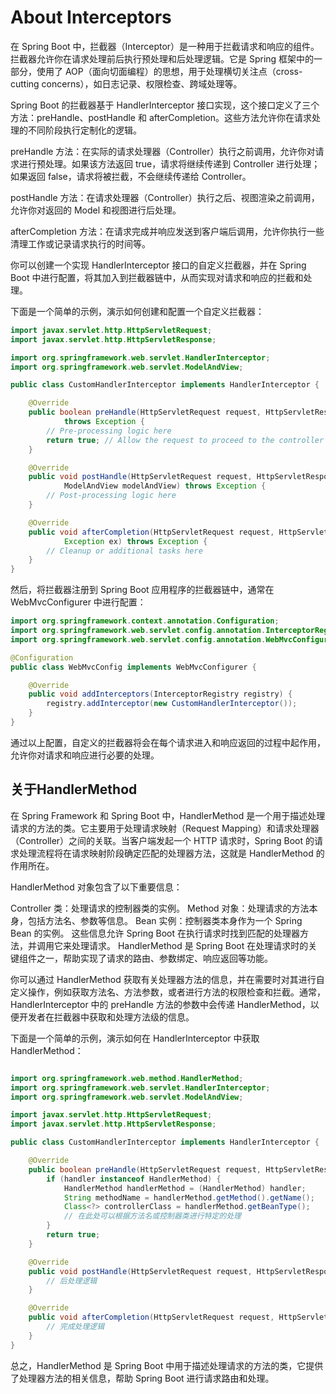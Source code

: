 # About Interceptors 

在 Spring Boot 中，拦截器（Interceptor）是一种用于拦截请求和响应的组件。拦截器允许你在请求处理前后执行预处理和后处理逻辑。它是 Spring 框架中的一部分，使用了 AOP（面向切面编程）的思想，用于处理横切关注点（cross-cutting concerns），如日志记录、权限检查、跨域处理等。

Spring Boot 的拦截器基于 HandlerInterceptor 接口实现，这个接口定义了三个方法：preHandle、postHandle 和 afterCompletion。这些方法允许你在请求处理的不同阶段执行定制化的逻辑。

preHandle 方法：在实际的请求处理器（Controller）执行之前调用，允许你对请求进行预处理。如果该方法返回 true，请求将继续传递到 Controller 进行处理；如果返回 false，请求将被拦截，不会继续传递给 Controller。

postHandle 方法：在请求处理器（Controller）执行之后、视图渲染之前调用，允许你对返回的 Model 和视图进行后处理。

afterCompletion 方法：在请求完成并响应发送到客户端后调用，允许你执行一些清理工作或记录请求执行的时间等。

你可以创建一个实现 HandlerInterceptor 接口的自定义拦截器，并在 Spring Boot 中进行配置，将其加入到拦截器链中，从而实现对请求和响应的拦截和处理。

下面是一个简单的示例，演示如何创建和配置一个自定义拦截器：

```java
import javax.servlet.http.HttpServletRequest;
import javax.servlet.http.HttpServletResponse;

import org.springframework.web.servlet.HandlerInterceptor;
import org.springframework.web.servlet.ModelAndView;

public class CustomHandlerInterceptor implements HandlerInterceptor {

    @Override
    public boolean preHandle(HttpServletRequest request, HttpServletResponse response, Object handler)
            throws Exception {
        // Pre-processing logic here
        return true; // Allow the request to proceed to the controller
    }

    @Override
    public void postHandle(HttpServletRequest request, HttpServletResponse response, Object handler,
            ModelAndView modelAndView) throws Exception {
        // Post-processing logic here
    }

    @Override
    public void afterCompletion(HttpServletRequest request, HttpServletResponse response, Object handler,
            Exception ex) throws Exception {
        // Cleanup or additional tasks here
    }
}
```
然后，将拦截器注册到 Spring Boot 应用程序的拦截器链中，通常在 WebMvcConfigurer 中进行配置：

```java
import org.springframework.context.annotation.Configuration;
import org.springframework.web.servlet.config.annotation.InterceptorRegistry;
import org.springframework.web.servlet.config.annotation.WebMvcConfigurer;

@Configuration
public class WebMvcConfig implements WebMvcConfigurer {

    @Override
    public void addInterceptors(InterceptorRegistry registry) {
        registry.addInterceptor(new CustomHandlerInterceptor());
    }
}
```
通过以上配置，自定义的拦截器将会在每个请求进入和响应返回的过程中起作用，允许你对请求和响应进行必要的处理。

## 关于HandlerMethod
在 Spring Framework 和 Spring Boot 中，HandlerMethod 是一个用于描述处理请求的方法的类。它主要用于处理请求映射（Request Mapping）和请求处理器（Controller）之间的关联。当客户端发起一个 HTTP 请求时，Spring Boot 的请求处理流程将在请求映射阶段确定匹配的处理器方法，这就是 HandlerMethod 的作用所在。

HandlerMethod 对象包含了以下重要信息：

Controller 类：处理请求的控制器类的实例。
Method 对象：处理请求的方法本身，包括方法名、参数等信息。
Bean 实例：控制器类本身作为一个 Spring Bean 的实例。
这些信息允许 Spring Boot 在执行请求时找到匹配的处理器方法，并调用它来处理请求。 HandlerMethod 是 Spring Boot 在处理请求时的关键组件之一，帮助实现了请求的路由、参数绑定、响应返回等功能。

你可以通过 HandlerMethod 获取有关处理器方法的信息，并在需要时对其进行自定义操作，例如获取方法名、方法参数，或者进行方法的权限检查和拦截。通常，HandlerInterceptor 中的 preHandle 方法的参数中会传递 HandlerMethod，以便开发者在拦截器中获取和处理方法级的信息。

下面是一个简单的示例，演示如何在 HandlerInterceptor 中获取 HandlerMethod：

```java

import org.springframework.web.method.HandlerMethod;
import org.springframework.web.servlet.HandlerInterceptor;
import org.springframework.web.servlet.ModelAndView;

import javax.servlet.http.HttpServletRequest;
import javax.servlet.http.HttpServletResponse;

public class CustomHandlerInterceptor implements HandlerInterceptor {

    @Override
    public boolean preHandle(HttpServletRequest request, HttpServletResponse response, Object handler) throws Exception {
        if (handler instanceof HandlerMethod) {
            HandlerMethod handlerMethod = (HandlerMethod) handler;
            String methodName = handlerMethod.getMethod().getName();
            Class<?> controllerClass = handlerMethod.getBeanType();
            // 在此处可以根据方法名或控制器类进行特定的处理
        }
        return true;
    }

    @Override
    public void postHandle(HttpServletRequest request, HttpServletResponse response, Object handler, ModelAndView modelAndView) throws Exception {
        // 后处理逻辑
    }

    @Override
    public void afterCompletion(HttpServletRequest request, HttpServletResponse response, Object handler, Exception ex) throws Exception {
        // 完成处理逻辑
    }
}
```
总之，HandlerMethod 是 Spring Boot 中用于描述处理请求的方法的类，它提供了处理器方法的相关信息，帮助 Spring Boot 进行请求路由和处理。